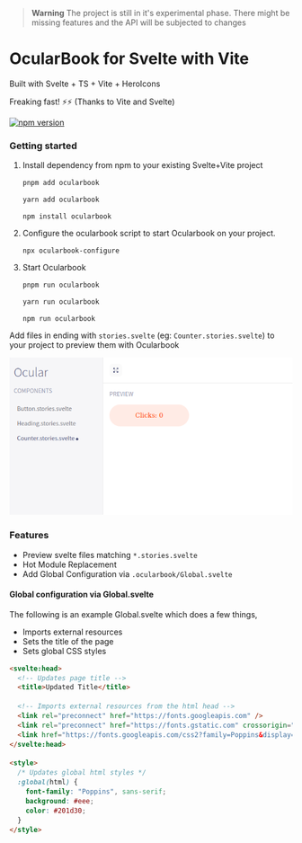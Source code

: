> **Warning**
> The project is still in it's experimental phase. There might be missing features and the API will be subjected to changes

# OcularBook for Svelte with Vite

Built with Svelte + TS + Vite + HeroIcons

Freaking fast! ⚡⚡ (Thanks to Vite and Svelte)

[![npm version](https://badge.fury.io/js/ocularbook.svg)](https://badge.fury.io/js/ocularbook)

### Getting started

1. Install dependency from npm to your existing Svelte+Vite project

   ```
   pnpm add ocularbook
   ```

   ```
   yarn add ocularbook
   ```

   ```
   npm install ocularbook
   ```

2. Configure the ocularbook script to start Ocularbook on your project.

   ```
   npx ocularbook-configure
   ```

3. Start Ocularbook

   ```
   pnpm run ocularbook
   ```

   ```
   yarn run ocularbook
   ```

   ```
   npm run ocularbook
   ```

Add files in ending with `stories.svelte` (eg: `Counter.stories.svelte`) to your project to preview them with Ocularbook

![Screenshot of Ocularbook](docs/screenshot.png)

### Features

- Preview svelte files matching `*.stories.svelte`
- Hot Module Replacement
- Add Global Configuration via `.ocularbook/Global.svelte`

#### Global configuration via Global.svelte

The following is an example Global.svelte which does a few things,

- Imports external resources
- Sets the title of the page
- Sets global CSS styles

```html
<svelte:head>
  <!-- Updates page title -->
  <title>Updated Title</title>

  <!-- Imports external resources from the html head -->
  <link rel="preconnect" href="https://fonts.googleapis.com" />
  <link rel="preconnect" href="https://fonts.gstatic.com" crossorigin="anonymous" />
  <link href="https://fonts.googleapis.com/css2?family=Poppins&display=swap" rel="stylesheet" />
</svelte:head>

<style>
  /* Updates global html styles */
  :global(html) {
    font-family: "Poppins", sans-serif;
    background: #eee;
    color: #201d30;
  }
</style>
```
